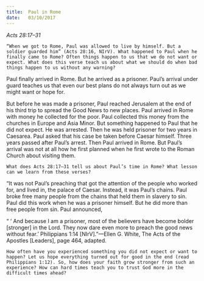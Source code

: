 ```yaml
---
title:  Paul in Rome
date:   03/10/2017
---
```


_Acts 28:17–31_

`“When we got to Rome, Paul was allowed to live by himself. But a soldier guarded him” (Acts 28:16, NIrV). What happened to Paul when he finally came to Rome? Often things happen to us that we do not want or expect. What does this verse teach us about what we should do when bad things happen to us without any warning?` 

Paul finally arrived in Rome. But he arrived as a prisoner. Paul’s arrival under guard teaches us that even our best plans do not always turn out as we might want or hope for. 

But before he was made a prisoner, Paul reached Jerusalem at the end of his third trip to spread the Good News to new places. Paul arrived in Rome with money he collected for the poor. Paul collected this money from the churches in Europe and Asia Minor. But something happened to Paul that he did not expect. He was arrested. Then he was held prisoner for two years in Caesarea. Paul asked that his case be taken before Caesar himself. Three years passed after Paul’s arrest. Then Paul arrived in Rome. But Paul’s arrival was not at all how he first planned when he first wrote to the Roman Church about visiting them.  

`What does Acts 28:17–31 tell us about Paul’s time in Rome? What lesson can we learn from these verses?`

“It was not Paul’s preaching that got the attention of the people who worked for, and lived in, the palace of Caesar. Instead, it was Paul’s chains. Paul broke free many people from the chains that held them in slavery to sin. Paul did this work when he was a prisoner himself. But he did more than free people from sin. Paul announced, 

“ ‘ And because I am a prisoner, most of the believers have become bolder [stronger] in the Lord. They now dare even more to preach the good news without fear.’ Philippians 1:14 [NIrV].”—Ellen G. White, The Acts of the Apostles [Leaders], page 464, adapted. 

`How often have you experienced something you did not expect or want to happen? Let us hope everything turned out for good in the end (read Philippians 1:12). So, how does your faith grow stronger from such an experience? How can hard times teach you to trust God more in the difficult times ahead?`